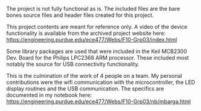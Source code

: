 The project is not fully functional as is. The included files are the bare bones source files and header files created for this project.

This project contents are meant for reference only. A video of the device functionality is available from the archived project website here: https://engineering.purdue.edu/ece477/Webs/F10-Grp03/index.html

Some library packages are used that were included in the Keil MCB2300 Dev. Board for the Philips LPC2368 ARM processor. These included most notably the source for USB connectivity functionality.

This is the culmination of the work of 4 people on a team. My personal contributions were the wifi communication with the microcontroller, the LED display routines and the USB communication. The specifics are documented in my notebook here: https://engineering.purdue.edu/ece477/Webs/F10-Grp03/nb/mbarga.html
